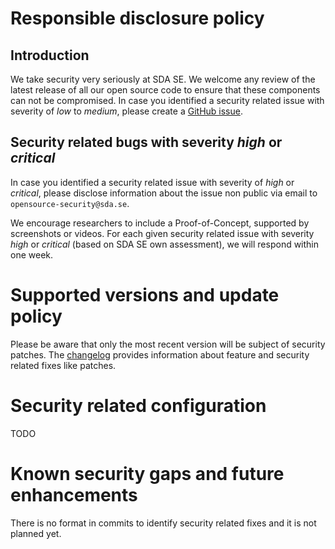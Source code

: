 # Responsible disclosure policy

## Introduction

We take security very seriously at SDA SE.
We welcome any review of the latest release of all our open source code to ensure that these components can not be compromised.
In case you identified a security related issue with severity of _low_ to _medium_, please create a [GitHub issue](https://github.com/SDA-SE/cluster-scanner-orchestration). 


## Security related bugs with severity _high_ or _critical_

In case you identified a security related issue with severity of _high_ or _critical_, please disclose information about the issue non public via email to `opensource-security@sda.se`.

We encourage researchers to include a Proof-of-Concept, supported by screenshots or videos.
For each given security related issue with severity _high_ or _critical_ (based on SDA SE own assessment), we will respond within one week.


# Supported versions and update policy

Please be aware that only the most recent version will be subject of security patches.
The [changelog](https://github.com/SDA-SE/clusterscanner-base/releases/) provides information about feature and security related fixes like patches.


# Security related configuration
TODO

# Known security gaps and future enhancements
There is no format in commits to identify security related fixes and it is not planned yet.
